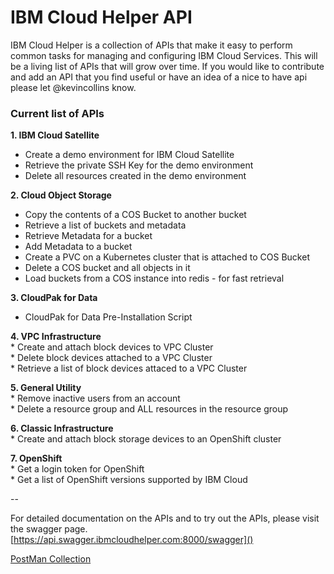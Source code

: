 # IBM Cloud Helper API
IBM Cloud Helper is a collection of APIs that make it easy to perform common tasks for managing and configuring IBM Cloud Services.  This will be a living list of APIs that will grow over time.  If you would like to contribute and add an API that you find useful or have an idea of a nice to have api please let @kevincollins know.

<h3>Current list of APIs</h3>

**1. IBM Cloud Satellite**   
  * Create a demo environment for IBM Cloud Satellite  
  * Retrieve the private SSH Key for the demo environment   
  * Delete all resources created in the demo environment  

**2. Cloud Object Storage**  
  * Copy the contents of a COS Bucket to another bucket  
  * Retrieve a list of buckets and metadata  
  * Retrieve Metadata for a bucket  
  * Add Metadata to a bucket  
  * Create a PVC on a Kubernetes cluster that is attached to COS Bucket  
  * Delete a COS bucket and all objects in it  
  * Load buckets from a COS instance into redis - for fast retrieval  

**3. CloudPak for Data**  
   * CloudPak for Data Pre-Installation Script  

**4. VPC Infrastructure**  
    * Create and attach block devices to VPC Cluster  
    * Delete block devices attached to a VPC Cluster  
    * Retrieve a list of block devices attaced to a VPC Cluster  
    
**5. General Utility**  
    * Remove inactive users from an account  
    * Delete a resource group and ALL resources in the resource group  

**6. Classic Infrastructure**  
    * Create and attach block storage devices to an OpenShift cluster  

**7. OpenShift**  
    * Get a login token for OpenShift  
    * Get a list of OpenShift versions supported by IBM Cloud  

--

For detailed documentation on the APIs and to try out the APIs, please visit the swagger page.
[https://api.swagger.ibmcloudhelper.com:8000/swagger]()


[PostMan Collection](https://ibmcloudhelper.com/IBM-Cloud-Helper.postman_collection.json)